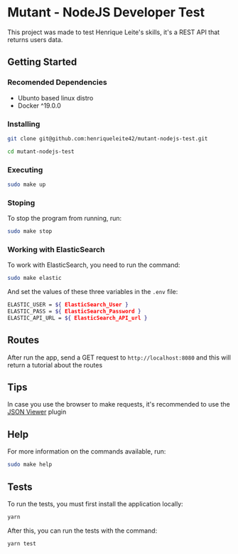 # Mutant - NodeJS Developer Test

This project was made to test Henrique Leite's skills, it's a REST API that returns users data.

## Getting Started

### Recomended Dependencies

- Ubunto based linux distro
- Docker ^19.0.0

### Installing

```sh
git clone git@github.com:henriqueleite42/mutant-nodejs-test.git

cd mutant-nodejs-test
```

### Executing

```sh
sudo make up
```

### Stoping

To stop the program from running, run:

```sh
sudo make stop
```

### Working with ElasticSearch

To work with ElasticSearch, you need to run the command:

```sh
sudo make elastic
```

And set the values of these three variables in the `.env` file:

```sh
ELASTIC_USER = ${ ElasticSearch_User }
ELASTIC_PASS = ${ ElasticSearch_Password }
ELASTIC_API_URL = ${ ElasticSearch_API_url }
```

## Routes

After run the app, send a GET request to `http://localhost:8080` and this will return a tutorial about the routes

## Tips

In case you use the browser to make requests, it's recommended to use the [JSON Viewer](https://chrome.google.com/webstore/detail/json-viewer/gbmdgpbipfallnflgajpaliibnhdgobh) plugin

## Help

For more information on the commands available, run:

```sh
sudo make help
```

## Tests

To run the tests, you must first install the application locally:

```sh
yarn
```

After this, you can run the tests with the command:

```sh
yarn test
```
